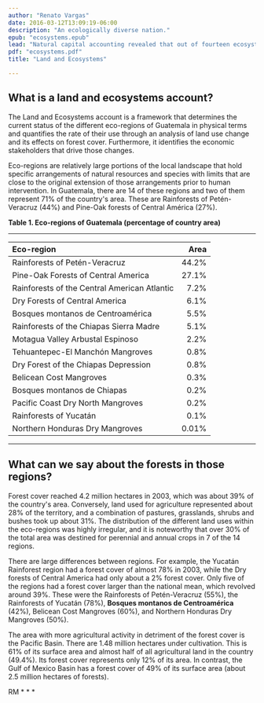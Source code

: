 ```yaml
---
author: "Renato Vargas"
date: 2016-03-12T13:09:19-06:00
description: "An ecologically diverse nation."
epub: "ecosystems.epub"
lead: "Natural capital accounting revealed that out of fourteen ecosystem regions in Guatemala, nine are severely fragmented to a point where their integrity and the provision of natural goods and services can no longer be guaranteed."
pdf: "ecosystems.pdf"
title: "Land and Ecosystems"

---
```


## What is a land and ecosystems account?

The Land and Ecosystems account is a framework that determines the current status of the different eco-regions of Guatemala in physical terms and quantifies the rate of their use through an analysis of land use change and its effects on forest cover. Furthermore, it identifies the economic stakeholders that drive those changes. 

Eco-regions are relatively large portions of the local landscape that hold specific arrangements of natural resources and species with limits that are close to the original extension of those arrangements prior to human intervention. In Guatemala, there are 14 of these regions and two of them represent 71% of the country's area. These are Rainforests of Petén-Veracruz (44%) and Pine-Oak forests of Central América (27%).


**Table 1. Eco-regions of Guatemala (percentage of country area)**
<hr>

| Eco-region							          	|    Area	|
| :-------------------------------------------------|----------:|
| Rainforests of Petén-Veracruz		 	 			|	44.2%	|
| Pine-Oak Forests of Central America				| 	27.1%	|
| Rainforests of the Central American Atlantic	  	|	7.2%    |
| Dry Forests of Central America 					|	6.1%	|
| Bosques montanos de Centroamérica 				|	5.5%	|
| Rainforests of the Chiapas Sierra Madre			|	5.1%	|
| Motagua Valley Arbustal Espinoso		 			|	2.2%	|
| Tehuantepec-El Manchón Mangroves				  	|	0.8%	|
| Dry Forest of the Chiapas Depression	 			|	0.8%	|
| Belicean Cost Mangroves 							|	0.3%	|
| Bosques montanos de Chiapas 						|	0.2%	|
| Pacific Coast Dry North Mangroves 				|	0.2%	|
| Rainforests of Yucatán 							|	0.1%	|
| Northern Honduras Dry Mangroves					|	0.01%	|

<hr>

<!-- # Keep Spanish names for future revision

| Eco-region							          	|    Area	|
| :-------------------------------------------------|----------:|
| Bosques húmedos de Petén-Veracruz 	 			|	44.2%	|
| Bosque de pino-encino de Centroamérica			| 	27.1%	|
| Bosques húmedos del atlántico de Centroamérica	|	7.2%    |
| Bosques secos de Centroamérica 					|	6.1%	|
| Bosques montanos de Centroamérica 				|	5.5%	|
| Bosques húmedos de la Sierra madre de Chiapas 	|	5.1%	|
| Arbustal espinoso del valle del Motagua 			|	2.2%	|
| Manglar Tehuantepec-El Manchón					|	0.8%	|
| Bosque seco de la depresión de Chiapas 			|	0.8%	|
| Manglar de la costa de Belice 					|	0.3%	|
| Bosques montanos de Chiapas 						|	0.2%	|
| Manglar del Norte seco de la costa del Pacífico 	|	0.2%	|
| Bosques húmedos de Yucatán 						|	0.1%	|
| Manglares secos del norte de Honduras 			|	0.01%	|


-->



## What can we say about the forests in those regions?

Forest cover reached 4.2 million hectares in 2003, which was about 39% of the country's area. Conversely, land used for agriculture represented about 28% of the territory, and a combination of pastures, grasslands, shrubs and bushes took up about 31%. The distribution of the different land uses within the eco-regions was highly irregular, and it is noteworthy that over 30% of the total area was destined for perennial and annual crops in 7 of the 14 regions.

There are large differences between regions. For example, the Yucatán Rainforest region had a forest cover of almost 78% in 2003, while the Dry forests of Central America had only about a 2% forest cover. Only five of the regions had a forest cover larger than the national mean, which revolved around 39%. These were the Rainforests of Petén-Veracruz (55%), the Rainforests of Yucatán (78%), **Bosques montanos de Centroamérica** (42%), 
Belicean Cost Mangroves (60%), and Northern Honduras Dry Mangroves (50%).

The area with more agricultural activity in detriment of the forest cover is the Pacific Basin. There are 1.48 million hectares under cultivation. This is 61% of its surface area and almost half of all agricultural land in the country (49.4%). Its forest cover represents only 12% of its area. In contrast, the Gulf of Mexico Basin has a forest cover of 49% of its surface area (about 2.5 million hectares of forests).

RM * * *



